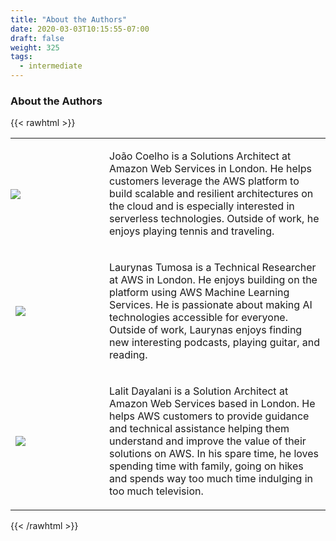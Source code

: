```yaml
---
title: "About the Authors"
date: 2020-03-03T10:15:55-07:00
draft: false
weight: 325
tags:
  - intermediate
---
```


### About the Authors
{{< rawhtml >}}
 <table style="border: 0px;">
    <tr>
      <td style="padding: 0px; width: 150px;">
      <p><img src="/images/600_authors/jc-100.jpg" style="margin: 0 auto;"></p>
      </td>
      <td>
      <p>João Coelho is a Solutions Architect at Amazon Web Services in London. He helps customers leverage the AWS platform to build scalable and resilient architectures on the cloud and is especially interested in serverless technologies. Outside of work, he enjoys playing tennis and traveling.</p>
      </td>
    </tr>
    <tr>
      <td>
       <p><img src="/images/600_authors/lt-100.jpg" style="margin: 0 auto;"></p>
      </td>
      <td>
      <p>Laurynas Tumosa is a Technical Researcher at AWS in London. He enjoys building on the platform using AWS Machine Learning Services. He is passionate about making AI technologies accessible for everyone. Outside of work, Laurynas enjoys finding new interesting podcasts, playing guitar, and reading.</p>
      </td>
    </tr>
    <tr>
      <td>
       <p><img src="/images/600_authors/ld-100.jpg" style="margin: 0 auto;"></p>
      </td>
      <td>
      <p>Lalit Dayalani is a Solution Architect at Amazon Web Services based in London. He helps AWS customers to provide guidance and technical assistance helping them understand and improve the value of their solutions on AWS. In his spare time, he loves spending time with family, going on hikes and spends way too much time indulging in too much television.</p>
      </td>
    </tr>
    <tr>
</table>
{{< /rawhtml >}}

